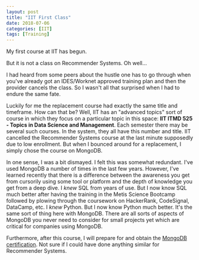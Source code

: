```yaml
---
layout: post
title: "IIT First Class"
date: 2018-07-06
categories: [IIT]
tags: [Training]
---
```


My first course at IIT has begun.

But it is not a class on Recommender Systems.  Oh well...

I had heard from some peers about the hustle one has to go through when you've already got
an IDES/Worknet approved training plan and then the provider cancels the class.  So I wasn't
all that surprised when I had to endure the same fate.

Luckily for me the replacement course had exactly the same title and timeframe.  How can
that be?  Well, IIT has an "advanced topics" sort of course in which they focus on a particular
topic in this space: **IIT ITMD 525 - Topics in Data Science and Management**.  Each semester
there may be several such courses.  In the system, they all have this number and title.
IIT cancelled the Recommender Systems course at the last minute supposedly due to low
enrollment.  But when I bounced around for a replacement, I simply chose the course on
MongoDB.

In one sense, I was a bit dismayed.  I felt this was somewhat redundant.  I've used MongoDB
a number of times in the last few years.  However, I've learned recently that there is a
difference between the awareness you get from cursorily using some tool or platform and
the depth of knowledge you get from a deep dive.  I *knew* SQL from years of use.  But I
now know SQL much better after having the training in the Metis Science Bootcamp followed
by plowing through the coursework on HackerRank, CodeSignal, DataCamp, etc.  I *knew* Python.
But I now know Python much better.  It's the same sort of thing here with MongoDB.  There
are all sorts of aspects of MongoDB you never need to consider for small projects yet which
are critical for companies using MongoDB.

Furthermore, after this course, I will prepare for and obtain the
[MongoDB certification](https://university.mongodb.com/certification).
Not sure if I could have done anything similar for Recommender Systems.


